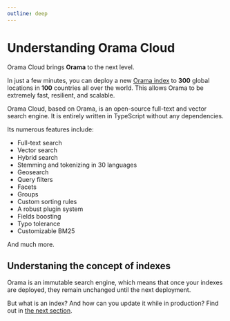 ```yaml
---
outline: deep
---
```


# Understanding Orama Cloud

Orama Cloud brings **Orama** to the next level.

In just a few minutes, you can deploy a new [Orama index](/cloud/understanding-orama/indexes) to **300** global locations in **100** countries all over the world. This allows Orama to be extremely fast, resilient, and scalable.

Orama Cloud, based on Orama, is an open-source full-text and vector search engine. It is entirely written in TypeScript without any dependencies.

Its numerous features include:

- Full-text search
- Vector search
- Hybrid search
- Stemming and tokenizing in 30 languages
- Geosearch
- Query filters
- Facets
- Groups
- Custom sorting rules
- A robust plugin system
- Fields boosting
- Typo tolerance
- Customizable BM25

And much more.

## Understaning the concept of indexes

Orama is an immutable search engine, which means that once your indexes are deployed, they remain unchanged until the next deployment.

But what is an index? And how can you update it while in production? Find out in [the next section](/cloud/understanding-orama/indexes).